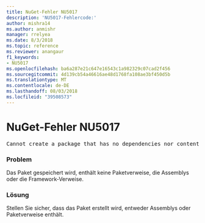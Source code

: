 ```yaml
---
title: NuGet-Fehler NU5017
description: 'NU5017-Fehlercode:'
author: mishra14
ms.author: anmishr
manager: rrelyea
ms.date: 8/3/2018
ms.topic: reference
ms.reviewer: anangaur
f1_keywords:
- NU5017
ms.openlocfilehash: ba6a287e21c647e16543c1a982329c07cad2f456
ms.sourcegitcommit: 4d139cb54a46616ae48d1768fa108ae3bf450d5b
ms.translationtype: MT
ms.contentlocale: de-DE
ms.lasthandoff: 08/03/2018
ms.locfileid: "39508573"
---
```

# <a name="nuget-error-nu5017"></a>NuGet-Fehler NU5017
<pre>Cannot create a package that has no dependencies nor content.</pre>

### <a name="issue"></a>Problem

Das Paket gespeichert wird, enthält keine Paketverweise, die Assemblys oder die Framework-Verweise.


### <a name="solution"></a>Lösung

Stellen Sie sicher, dass das Paket erstellt wird, entweder Assemblys oder Paketverweise enthält.

